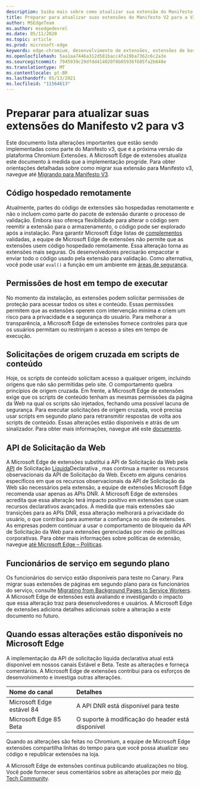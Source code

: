 ```yaml
---
description: Saiba mais sobre como atualizar sua extensão do Manifesto V2 para v3
title: Preparar para atualizar suas extensões do Manifesto V2 para a V3
author: MSEdgeTeam
ms.author: msedgedevrel
ms.date: 05/11/2020
ms.topic: article
ms.prod: microsoft-edge
keywords: edge-chromium, desenvolvimento de extensões, extensões de borda, extensões de navegador, complementos, desenvolvedor, manifesto v3, migrar para manifesto v3
ms.openlocfilehash: 5aa1aa7446a312d581bacc4fa19ba7362c6c2a3e
ms.sourcegitcommit: 7945939c29dfdd414020f8b05936f605fa2b640e
ms.translationtype: MT
ms.contentlocale: pt-BR
ms.lasthandoff: 05/13/2021
ms.locfileid: "11564613"
---
```

# <a name="prepare-to-update-your-extensions-from-manifest-v2-to-v3"></a>Preparar para atualizar suas extensões do Manifesto v2 para v3  

Este documento lista alterações importantes que estão sendo implementadas como parte do Manifesto v3, que é a próxima versão da plataforma Chromium Extensões.  A Microsoft Edge de extensões atualiza este documento à medida que a implementação progride.  Para obter orientações detalhadas sobre como migrar sua extensão para Manifesto v3, navegue até [Migrando para Manifesto V3][ChromeDeveloperDocsExtensionsMv3Mv3MigrationChecklist].  

## <a name="remotely-hosted-code"></a>Código hospedado remotamente  

Atualmente, partes do código de extensões são hospedadas remotamente e não o incluem como parte do pacote de extensão durante o processo de validação.  Embora isso ofereça flexibilidade para alterar o código sem reemitir a extensão para o armazenamento, o código pode ser explorado após a instalação.  Para garantir Microsoft Edge listas de [complementos][MicrosoftMicrosoftedgeAddons] validadas, a equipe de Microsoft Edge de extensões não permite que as extensões usem código hospedado remotamente.  Essa alteração torna as extensões mais seguras.  Os desenvolvedores precisarão empacotar e enviar todo o código usado pela extensão para validação.  Como alternativa, você pode usar `eval()` a função em um ambiente em [áreas de segurança][ChromeDeveloperDocsExtensionsMv2Sandboxingeval].  

## <a name="run-time-host-permissions"></a>Permissões de host em tempo de executar  

No momento da instalação, as extensões podem solicitar permissões de proteção para acessar todos os sites e conteúdo.  Essas permissões permitem que as extensões operem com intervenção mínima e criem um risco para a privacidade e a segurança do usuário.  Para melhorar a transparência, a Microsoft Edge de extensões fornece controles para que os usuários permitam ou restrinjam o acesso a sites em tempo de execução.  

## <a name="cross-origin-requests-in-content-scripts"></a>Solicitações de origem cruzada em scripts de conteúdo  

Hoje, os scripts de conteúdo solicitam acesso a qualquer origem, incluindo origens que não são permitidas pelo site.  O comportamento quebra princípios de origem cruzada.  Em frente, a Microsoft Edge de extensões exige que os scripts de conteúdo tenham as mesmas permissões da página da Web na qual os scripts são injetados, fechando uma possível lacuna de segurança.  Para executar solicitações de origem cruzada, você precisa usar scripts em segundo plano para retransmitir respostas de volta aos scripts de conteúdo.  Essas alterações estão disponíveis e atrás de um sinalizador.  Para obter mais informações, navegue até este [documento][ChromiumHomeChromiumSecurityExtensionContentScriptFetches].  

## <a name="web-request-api"></a>API de Solicitação da Web  

A Microsoft Edge de extensões substitui a API de Solicitação da Web pela [API][ChromeDeveloperDocsExtensionsReferenceWebrequest] de Solicitação [Líquida][ChromeDeveloperDocsExtensionsReferenceDeclarativenetrequest]Declarativa , mas continua a manter os recursos observacionais da API de Solicitação da Web.  Exceto em alguns cenários específicos em que os recursos observacionais da API de Solicitação da Web são necessários pela extensão, a equipe de extensões Microsoft Edge recomenda usar apenas as APIs DNR.  A Microsoft Edge de extensões acredita que essa alteração terá impacto positivo em extensões que usam recursos declarativos avançados.  À medida que mais extensões são transições para as APIs DNR, essa alteração melhorará a privacidade do usuário, o que contribui para aumentar a confiança no uso de extensões.  
As empresas podem continuar a usar o comportamento de bloqueio da API de Solicitação da Web para extensões gerenciadas por meio de políticas corporativas.  Para obter mais informações sobre políticas de extensão, navegue [até Microsoft Edge – Políticas][DeployedgeMicrosoftEdgePoliciesExtensions].  

## <a name="background-service-workers"></a>Funcionários de serviço em segundo plano  
 
Os funcionários do serviço estão disponíveis para teste no Canary.  Para migrar suas extensões de páginas em segundo plano para os funcionários do serviço, consulte [Migrating from Background Pages to Service Workers][ChromeDeveloperDocsExtensionsMv3MigratingToServiceWorkers].  A Microsoft Edge de extensões está avaliando e investigando o impacto que essa alteração traz para desenvolvedores e usuários.  A Microsoft Edge de extensões adiciona detalhes adicionais sobre a alteração a este documento no futuro.  

## <a name="when-are-these-changes-available-in-microsoft-edge"></a>Quando essas alterações estão disponíveis no Microsoft Edge  

A implementação da API de solicitação líquida declarativa atual está disponível em nossos canais Estável e Beta.  Teste as alterações e forneça comentários.  A Microsoft Edge de extensões contribui para os esforços de desenvolvimento e investiga outras alterações.  

| Nome do canal | Detalhes |  
|:--- |:--- |  
| Microsoft Edge estável 84 | A API DNR está disponível para teste |  
| Microsoft Edge 85 Beta | O suporte à modificação do header está disponível|  

Quando as alterações são feitas no Chromium, a equipe de Microsoft Edge extensões compartilha linhas do tempo para que você possa atualizar seu código e republicar extensões na loja.  

A Microsoft Edge de extensões continua publicando atualizações no blog.  Você pode fornecer seus comentários sobre as alterações por meio [do Tech Community][MicrosoftTechcommunityT5ArticlesManifestV3ChnagesAreNowAvailableInMicrosoftEdgeMP1780254].

<!-- links -->  

[DeployedgeMicrosoftEdgePoliciesExtensions]: /deployedge/microsoft-edge-policies#extensions "Extensões - Microsoft Edge - Políticas | Microsoft Docs"  

[MicrosoftMicrosoftedgeAddons]: https://microsoftedge.microsoft.com/addons "Microsoft Edge Complementos"  

[MicrosoftTechcommunityT5ArticlesManifestV3ChnagesAreNowAvailableInMicrosoftEdgeMP1780254]: https://techcommunity.microsoft.com/t5/articles/manifest-v3-changes-are-now-available-in-microsoft-edge/m-p/1780254 "As alterações do Manifesto V3 agora estão disponíveis no Microsoft Edge | Microsoft Tech Community"  

[ChromeDeveloperDocsExtensionsMv2Sandboxingeval]: https://developer.chrome.com/docs/extensions/mv2/sandboxingEval "Usando a avaliação em extensões do Chrome | Desenvolvedores do Chrome"  
[ChromeDeveloperDocsExtensionsMv3MigratingToServiceWorkers]:  https://developer.chrome.com/docs/extensions/mv3/migrating_to_service_workers "Migrando de páginas em segundo plano para funcionários de serviço | Desenvolvedores do Chrome"  
[ChromeDeveloperDocsExtensionsMv3Mv3MigrationChecklist]: https://developer.chrome.com/docs/extensions/mv3/mv3-migration-checklist "Lista de verificação de migração de manifesto V3 | Desenvolvedores do Chrome"    

[ChromeDeveloperDocsExtensionsReferenceDeclarativenetrequest]: https://developer.chrome.com/docs/extensions/reference/declarativeNetRequest "chrome.declarativeNetRequest | Desenvolvedores do Chrome"  
[ChromeDeveloperDocsExtensionsReferenceWebrequest]: https://developer.chrome.com/docs/extensions/reference/webRequest "chrome.webRequest | Desenvolvedores do Chrome"  

[ChromiumHomeChromiumSecurityExtensionContentScriptFetches]: https://www.chromium.org/Home/chromium-security/extension-content-script-fetches "Alterações nas solicitações de origem cruzada em scripts de conteúdo de extensão do Chrome | Os Chromium projetos"  
